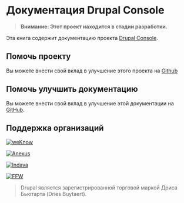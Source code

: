 # Документация Drupal Console

> **Внимание: Этот проект находится в стадии разработки.**

Эта книга содержит документацию проекта [Drupal Console](http://drupalconsole.com/).

## Помочь проекту

Вы можете внести свой вклад в улучшение этого проекта на [Github](https://github.com/hechoendrupal/DrupalConsole)

## Помочь улучшить документацию

Вы можете внести свой вклад в улучшение этой документации на [GitHub](https://github.com/hechoendrupal/drupal-console-book).

## Поддержка организаций
[![weKnow](https://www.drupal.org/files/weKnow-logo_5.png)](http://weknowinc.com)

[![Anexus](https://www.drupal.org/files/anexus-logo.png)](http://www.anexusit.com/)

[![Indava](https://www.drupal.org/files/indava-logo.png)](http://www.indava.com/)

[![FFW](https://www.drupal.org/files/ffw-logo.png)](https://ffwagency.com)

> Drupal является зарегистрированной торговой маркой Дриса Бьютарта (Dries Buytaert).
